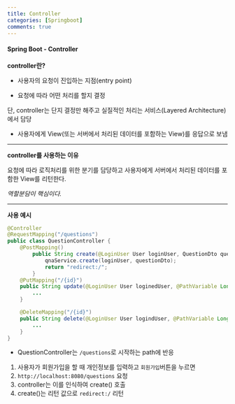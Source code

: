 ```yaml
---
title: Controller
categories: [Springboot]
comments: true
---
```


#### Spring Boot - Controller

**controller란?**

- 사용자의 요청이 진입하는 지점(entry point)

- 요청에 따라 어떤 처리를 할지 결정

단, controller는 단지 결정만 해주고 실질적인 처리는 서비스(Layered Architecture)에서 담당

- 사용자에게 View(또는 서버에서 처리된 데이터를 포함하는 View)를 응답으로 보냄

----

**controller를 사용하는 이유**

요청에 따라 로직처리를 위한 분기를 담당하고 사용자에게 서버에서 처리된 데이터를 포함한 View를 리턴한다.

_역할분담이 핵심이다._

----

**사용 예시**

```java
@Controller
@RequestMapping("/questions")
public class QuestionController {
    @PostMapping()
        public String create(@LoginUser User loginUser, QuestionDto questionDto) {
            qnaService.create(loginUser, questionDto);
            return "redirect:/";
        }
    @PutMapping("/{id}")
    public String update(@LoginUser User loginedUser, @PathVariable Long id, QuestionDto questionDto) {
        ...
    }

    @DeleteMapping("/{id}")
    public String delete(@LoginUser User logindUser, @PathVariable Long id) {
        ...
    }
}
```

- QuestionController는 `/questions`로 시작하는 path에 반응
1. 사용자가 회원가입을 할 때 개인정보를 입력하고 `회원가입`버튼을 누르면
2. `http://localhost:8080/questions` 요청
3. controller는 이를 인식하여 create() 호출
4. create()는 리턴 값으로 `redirect:/` 리턴